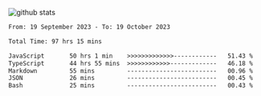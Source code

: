 
![github stats](https://github-readme-stats.vercel.app/api?username=realmahd1&show_icons=true&theme=codeSTACKr&hide_rank=true&count_private=true)

<!--START_SECTION:waka-->

```txt
From: 19 September 2023 - To: 19 October 2023

Total Time: 97 hrs 15 mins

JavaScript       50 hrs 1 min    >>>>>>>>>>>>>------------   51.43 %
TypeScript       44 hrs 55 mins  >>>>>>>>>>>>-------------   46.18 %
Markdown         55 mins         -------------------------   00.96 %
JSON             26 mins         -------------------------   00.45 %
Bash             25 mins         -------------------------   00.43 %
```

<!--END_SECTION:waka-->
